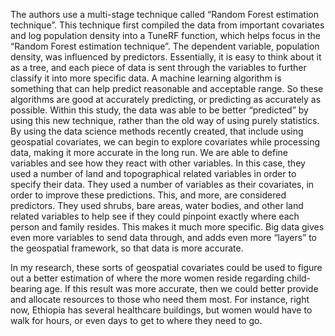 The authors use a multi-stage technique called “Random Forest estimation technique”. This technique first compiled the data from important covariates and log population density into a TuneRF function, which helps focus in the “Random Forest estimation technique”. The dependent variable, population density, was influenced by predictors. Essentially, it is easy to think about it as a tree, and each piece of data is sent through the variables to further classify it into more specific data. A machine learning algorithm is something that can help predict reasonable and acceptable range. So these algorithms are good at accurately predicting, or predicting as accurately as possible. Within this study, the data was able to be better “predicted” by using this new technique, rather than the old way of using purely statistics. By using the data science methods recently created, that include using geospatial covariates, we can begin to explore covariates while processing data, making it more accurate in the long run. We are able to define variables and see how they react with other variables. In this case, they used a number of land and topographical related variables in order to specify their data. They used a number of variables as their covariates, in order to improve these predictions. This, and more, are considered predictors. They used shrubs, bare areas, water bodies, and other land related variables to help see if they could pinpoint exactly where each person and family resides. This makes it much more specific. Big data gives even more variables to send data through, and adds even more “layers” to the geospatial framework, so that data is more accurate. 

In my research, these sorts of geospatial covariates could be used to figure out a better estimation of where the more women reside regarding child-bearing age. If this result was more accurate, then we could better provide and allocate resources to those who need them most. For instance, right now, Ethiopia has several healthcare buildings, but women would have to walk for hours, or even days to get to where they need to go. 
